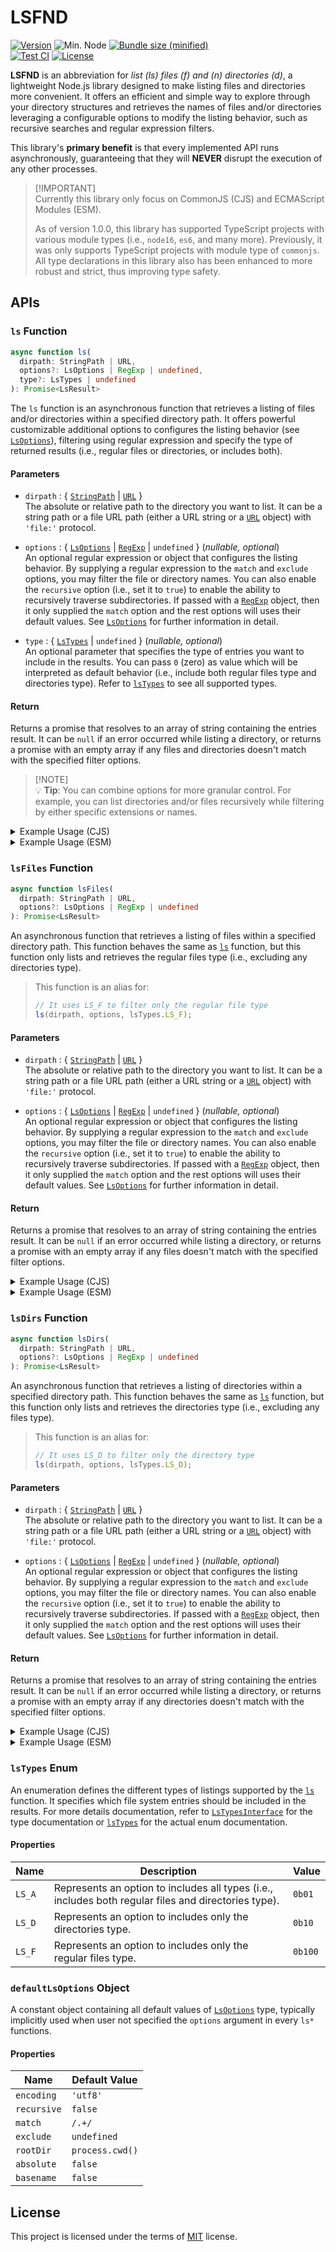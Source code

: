 # LSFND

[![Version](https://img.shields.io/npm/v/lsfnd?logo=npm&label=lsfnd)](https://npmjs.com/package/lsfnd)
![Min. Node](https://img.shields.io/node/v-lts/lsfnd/latest?logo=node.js&label=node)
[![Bundle size (minified)](https://img.shields.io/bundlephobia/min/lsfnd)](https://npmjs.com/package/lsfnd)<br>
[![Test CI](https://github.com/mitsuki31/lsfnd/actions/workflows/test.yml/badge.svg)](https://github.com/mitsuki31/lsfnd/actions/workflows/test.yml)
[![License](https://img.shields.io/github/license/mitsuki31/lsfnd?logo=github&logoColor=f9f9f9&label=License&labelColor=yellow&color=white)](https://github.com/mitsuki31/lsfnd/tree/master/LICENSE)

**LSFND** is an abbreviation for _list (ls) files (f) and (n) directories (d)_,
a lightweight Node.js library designed to make listing files and directories more convenient.
It offers an efficient and simple way to explore through your directory structures
and retrieves the names of files and/or directories leveraging a configurable options
to modify the listing behavior, such as recursive searches and regular expression filters.

This library's **primary benefit** is that every implemented API runs asynchronously,
guaranteeing that they will **NEVER** disrupt the execution of any other processes.

> [!IMPORTANT]\
> Currently this library only focus on CommonJS (CJS) and ECMAScript Modules (ESM).
>
> As of version 1.0.0, this library has supported TypeScript projects with various
> module types (i.e., `node16`, `es6`, and many more). Previously, it was only supports
> TypeScript projects with module type of `commonjs`. All type declarations in this
> library also has been enhanced to more robust and strict, thus improving type safety.

## APIs

### `ls` Function
```ts
async function ls(
  dirpath: StringPath | URL,
  options?: LsOptions | RegExp | undefined,
  type?: LsTypes | undefined
): Promise<LsResult>
```

The `ls` function is an asynchronous function that retrieves a listing of files
and/or directories within a specified directory path. It offers powerful customizable
additional options to configures the listing behavior (see [`LsOptions`][LsOptions]),
filtering using regular expression and specify the type of returned results (i.e.,
regular files or directories, or includes both).

#### Parameters

- `dirpath` : { [`StringPath`][StringPath] | [`URL`][URL] }\
  The absolute or relative path to the directory you want to list. It can be a
  string path or a file URL path (either a URL string or a [`URL`][URL] object) with
  `'file:'` protocol.

- `options` : { [`LsOptions`][LsOptions] | [`RegExp`][RegExp] | `undefined` } (_nullable, optional_)\
  An optional regular expression or object that configures the listing behavior. By
  supplying a regular expression to the `match` and `exclude` options, you may
  filter the file or directory names. You can also enable the `recursive` option
  (i.e., set it to `true`) to enable the ability to recursively traverse subdirectories.
  If passed with a [`RegExp`][RegExp] object, then it only supplied the `match` option and
  the rest options will uses their default values. See [`LsOptions`][LsOptions]
  for further information in detail.

- `type` : { [`LsTypes`][LsTypes] | `undefined` } (_nullable, optional_)\
  An optional parameter that specifies the type of entries you want to include
  in the results. You can pass `0` (zero) as value which will be interpreted as
  default behavior (i.e., include both regular files type and directories type).
  Refer to [`lsTypes`](#lstypes-enum) to see all supported types.

#### Return

Returns a promise that resolves to an array of string containing the entries result.
It can be `null` if an error occurred while listing a directory, or returns a
promise with an empty array if any files and directories doesn't match with the
specified filter options.

> [!NOTE]\
> 💡 **Tip**: You can combine options for more granular control. For example,
> you can list directories and/or files recursively while filtering by either
> specific extensions or names.

<details>
<summary>Example Usage (CJS)</summary>

```js
const { ls, lsTypes } = require('lsfnd');

(async () => {
  // List all files and directories in the current directory
  const allFiles = await ls('.');
  console.log(allFiles);
  
  // List only JavaScript files in the current directory recursively
  const jsFiles = await ls('.', {
    recursive: true,
    match: /\.js$/
  }, lsTypes.LS_F);
  console.log(jsFiles);
})();
```
</details>

<details>
<summary>Example Usage (ESM)</summary>

```js
import { ls, lsTypes } from 'lsfnd';

// List all files and directories in the current directory
const allFiles = await ls('.');
console.log(allFiles);

// List only JavaScript files in the current directory recursively
const jsFiles = await ls('.', {
  recursive: true,
  match: /\.js$/
}, lsTypes.LS_F);
console.log(jsFiles);
```
</details>

### `lsFiles` Function
```ts
async function lsFiles(
  dirpath: StringPath | URL,
  options?: LsOptions | RegExp | undefined
): Promise<LsResult>
```

An asynchronous function that retrieves a listing of files within a specified
directory path. This function behaves the same as [`ls`](#ls-function) function,
but this function only lists and retrieves the regular files type (i.e., excluding
any directories type).

> This function is an alias for:
> ```js
> // It uses LS_F to filter only the regular file type
> ls(dirpath, options, lsTypes.LS_F);
> ```

#### Parameters

- `dirpath` : { [`StringPath`][StringPath] | [`URL`][URL] }\
  The absolute or relative path to the directory you want to list. It can be a
  string path or a file URL path (either a URL string or a [`URL`][URL] object) with
  `'file:'` protocol.

- `options` : { [`LsOptions`][LsOptions] | [`RegExp`][RegExp] | `undefined` } (_nullable, optional_)\
  An optional regular expression or object that configures the listing behavior. By
  supplying a regular expression to the `match` and `exclude` options, you may
  filter the file or directory names. You can also enable the `recursive` option
  (i.e., set it to `true`) to enable the ability to recursively traverse subdirectories.
  If passed with a [`RegExp`][RegExp] object, then it only supplied the `match` option and
  the rest options will uses their default values. See [`LsOptions`][LsOptions]
  for further information in detail.

#### Return

Returns a promise that resolves to an array of string containing the entries result.
It can be `null` if an error occurred while listing a directory, or returns a
promise with an empty array if any files doesn't match with the specified filter
options.

<details>
<summary>Example Usage (CJS)</summary>

```js
const { lsFiles } = require('lsfnd');

(async () => {
  // Search and list LICENSE and README file in current directory
  const files = await lsFiles('.', /(README|LICENSE)(\.md|\.txt)*$/);
  console.log(files);
})();
```
</details>

<details>
<summary>Example Usage (ESM)</summary>

```js
import { lsFiles } from 'lsfnd';

// Search and list LICENSE and README file in current directory
const files = await lsFiles('.', /(README|LICENSE)(\.md|\.txt)*$/);
console.log(files);
```
</details>

### `lsDirs` Function
```ts
async function lsDirs(
  dirpath: StringPath | URL,
  options?: LsOptions | RegExp | undefined
): Promise<LsResult>
```

An asynchronous function that retrieves a listing of directories within a specified
directory path. This function behaves the same as [`ls`](#ls-function) function, but this
function only lists and retrieves the directories type (i.e., excluding any files type).

> This function is an alias for:
> ```js
> // It uses LS_D to filter only the directory type
> ls(dirpath, options, lsTypes.LS_D);
> ```

#### Parameters

- `dirpath` : { [`StringPath`][StringPath] | [`URL`][URL] }\
  The absolute or relative path to the directory you want to list. It can be a
  string path or a file URL path (either a URL string or a [`URL`][URL] object) with
  `'file:'` protocol.

- `options` : { [`LsOptions`][LsOptions] | [`RegExp`][RegExp] | `undefined` } (_nullable, optional_)\
  An optional regular expression or object that configures the listing behavior. By
  supplying a regular expression to the `match` and `exclude` options, you may
  filter the file or directory names. You can also enable the `recursive` option
  (i.e., set it to `true`) to enable the ability to recursively traverse subdirectories.
  If passed with a [`RegExp`][RegExp] object, then it only supplied the `match` option and
  the rest options will uses their default values. See [`LsOptions`][LsOptions]
  for further information in detail.

#### Return

Returns a promise that resolves to an array of string containing the entries result.
It can be `null` if an error occurred while listing a directory, or returns a
promise with an empty array if any directories doesn't match with the specified
filter options.

<details>
<summary>Example Usage (CJS)</summary>

```js
const { lsDirs } = require('lsfnd');

(async () => {
  // List all installed NPM packages in 'node_modules' directory
  // excluding '.bin' directory and organization packages (prefixed with '@')
  const npmPkgs = await lsDirs('node_modules', { exclude: /(\.bin|@.+)/ });
  console.log(npmPkgs);
})();
```
</details>

<details>
<summary>Example Usage (ESM)</summary>

```js
import { lsDirs } from 'lsfnd';

// List all installed NPM packages in 'node_modules' directory
// excluding '.bin' directory and organization packages (prefixed with '@')
const npmPkgs = await lsDirs('node_modules', { exclude: /(\.bin|@.+)/ });
console.log(npmPkgs);
```
</details>

### `lsTypes` Enum

An enumeration defines the different types of listings supported by the
[`ls`](#ls-function) function. It specifies which file system entries should be
included in the results. For more details documentation, refer to [`LsTypesInterface`][LsTypesInterface]
for the type documentation or [`lsTypes`][lsTypes] for the actual enum documentation.

#### Properties

|   Name   |   Description   |   Value   |
| -------- | --------------- | --------- |
| `LS_A`   | Represents an option to includes all types (i.e., includes both regular files and directories type). | `0b01` |
| `LS_D`   | Represents an option to includes only the directories type. | `0b10` |
| `LS_F`   | Represents an option to includes only the regular files type. | `0b100` |

### `defaultLsOptions` Object

A constant object containing all default values of [`LsOptions`][LsOptions]
type, typically implicitly used when user not specified the `options` argument in every `ls*`
functions.

#### Properties

|    Name     |  Default Value  |
| ----------- | --------------- |
| `encoding`  | `'utf8'`        |
| `recursive` | `false`         |
| `match`     | `/.+/`          |
| `exclude`   | `undefined`     |
| `rootDir`   | `process.cwd()` |
| `absolute`  | `false`         |
| `basename`  | `false`         |

## License

This project is licensed under the terms of [MIT](./LICENSE) license.

<!-- Links -->
[StringPath]: https://mitsuki31.github.io/lsfnd/types/types.StringPath.html
[LsOptions]: https://mitsuki31.github.io/lsfnd/interfaces/types.LsOptions.html
[LsTypesInterface]: https://mitsuki31.github.io/lsfnd/interfaces/types.LsTypesInterface.html
[LsTypes]: https://mitsuki31.github.io/lsfnd/types/types.LsTypes.html
[lsTypes]: https://mitsuki31.github.io/lsfnd/enums/lsTypes.lsTypes.html
[URL]: https://nodejs.org/api/url.html#class-url
[RegExp]: https://developer.mozilla.org/en-US/docs/Web/JavaScript/Reference/Global_Objects/RegExp
